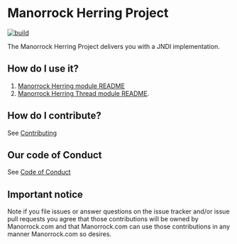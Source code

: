 # Manorrock Herring Project

[![build](https://github.com/manorrock/herring/actions/workflows/build.yml/badge.svg)](https://github.com/manorrock/herring/actions/workflows/build.yml)

The Manorrock Herring Project delivers you with a JNDI implementation.

## How do I use it?

1. [Manorrock Herring module README](herring/README.md)
1. [Manorrock Herring Thread module README](thread/README.md).

## How do I contribute?

See [Contributing](CONTRIBUTING.md)

## Our code of Conduct

See [Code of Conduct](CODE_OF_CONDUCT.md)

## Important notice

Note if you file issues or answer questions on the issue tracker and/or issue 
pull requests you agree that those contributions will be owned by Manorrock.com
and that Manorrock.com can use those contributions in any manner Manorrock.com
so desires.

